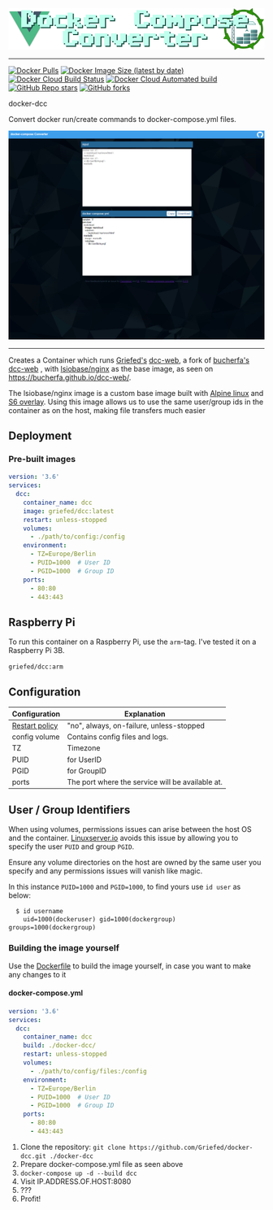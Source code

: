 [![docker-dcc](img/docker-dcc_header.png)](https://github.com/bucherfa/dcc-web)

---

[![Docker Pulls](https://img.shields.io/docker/pulls/griefed/dcc?style=flat-square)](https://hub.docker.com/repository/docker/griefed/dcc)
[![Docker Image Size (latest by date)](https://img.shields.io/docker/image-size/griefed/dcc?label=Image%20size&sort=date&style=flat-square)](https://hub.docker.com/repository/docker/griefed/dcc)
[![Docker Cloud Build Status](https://img.shields.io/docker/cloud/build/griefed/dcc?label=Docker%20build&style=flat-square)](https://hub.docker.com/repository/docker/griefed/dcc)
[![Docker Cloud Automated build](https://img.shields.io/docker/cloud/automated/griefed/dcc?label=Docker%20build&style=flat-square)](https://hub.docker.com/repository/docker/griefed/dcc)
[![GitHub Repo stars](https://img.shields.io/github/stars/Griefed/docker-dcc?label=GitHub%20Stars&style=social)](https://github.com/Griefed/docker-dcc)
[![GitHub forks](https://img.shields.io/github/forks/Griefed/docker-dcc?label=GitHub%20Forks&style=social)](https://github.com/Griefed/docker-dcc)

docker-dcc

Convert docker run/create commands to docker-compose.yml files.

[![](img/docker-dcc_screenshot.png)](https://github.com/bucherfa/dcc-web)

---

Creates a Container which runs [Griefed's](https://github.com/Griefed) [dcc-web](https://github.com/Griefed/dcc-web), a fork of [bucherfa's](https://github.com/bucherfa) [dcc-web](https://github.com/bucherfa/dcc-web) , with [lsiobase/nginx](https://hub.docker.com/r/lsiobase/nginx) as the base image, as seen on https://bucherfa.github.io/dcc-web/.

The lsiobase/nginx image is a custom base image built with [Alpine linux](https://alpinelinux.org/) and [S6 overlay](https://github.com/just-containers/s6-overlay).
Using this image allows us to use the same user/group ids in the container as on the host, making file transfers much easier

## Deployment

### Pre-built images

```docker-compose.yml
version: '3.6'
services:
  dcc:
    container_name: dcc
    image: griefed/dcc:latest
    restart: unless-stopped
    volumes:
      - ./path/to/config:/config
    environment:
      - TZ=Europe/Berlin
      - PUID=1000  # User ID
      - PGID=1000  # Group ID
    ports:
      - 80:80
      - 443:443
```

## Raspberry Pi

To run this container on a Raspberry Pi, use the `arm`-tag. I've tested it on a Raspberry Pi 3B.

`griefed/dcc:arm`

## Configuration

Configuration | Explanation
------------ | -------------
[Restart policy](https://docs.docker.com/compose/compose-file/#restart) | "no", always, on-failure, unless-stopped
config volume | Contains config files and logs.
TZ | Timezone
PUID | for UserID
PGID | for GroupID
ports | The port where the service will be available at.

## User / Group Identifiers

When using volumes, permissions issues can arise between the host OS and the container. [Linuxserver.io](https://www.linuxserver.io/) avoids this issue by allowing you to specify the user `PUID` and group `PGID`.

Ensure any volume directories on the host are owned by the same user you specify and any permissions issues will vanish like magic.

In this instance `PUID=1000` and `PGID=1000`, to find yours use `id user` as below:

```
  $ id username
    uid=1000(dockeruser) gid=1000(dockergroup) groups=1000(dockergroup)
```

### Building the image yourself

Use the [Dockerfile](https://github.com/Griefed/docker-dcc/Dockerfile) to build the image yourself, in case you want to make any changes to it

#### docker-compose.yml

```docker-compose.yml
version: '3.6'
services:
  dcc:
    container_name: dcc
    build: ./docker-dcc/
    restart: unless-stopped
    volumes:
      - ./path/to/config/files:/config
    environment:
      - TZ=Europe/Berlin
      - PUID=1000  # User ID
      - PGID=1000  # Group ID
    ports:
      - 80:80
      - 443:443
```

1. Clone the repository: `git clone https://github.com/Griefed/docker-dcc.git ./docker-dcc`
1. Prepare docker-compose.yml file as seen above
1. `docker-compose up -d --build dcc`
1. Visit IP.ADDRESS.OF.HOST:8080
1. ???
1. Profit!
